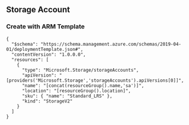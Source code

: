 ## Storage Account

### Create with ARM Template

    {
      "$schema": "https://schema.management.azure.com/schemas/2019-04-01/deploymentTemplate.json#",
      "contentVersion": "1.0.0.0",
      "resources": [
        {
          "type": "Microsoft.Storage/storageAccounts",
          "apiVersion": "[providers('Microsoft.Storage','storageAccounts').apiVersions[0]]",
          "name": "[concat(resourceGroup().name,'sa')]",
          "location": "[resourceGroup().location]",
          "sku": { "name": "Standard_LRS" },
          "kind": "StorageV2"
        }
      ]
    }
